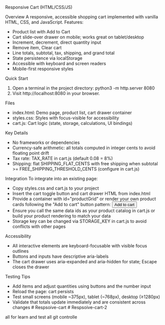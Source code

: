 Responsive Cart (HTML/CSS/JS)

Overview
A responsive, accessible shopping cart implemented with vanilla HTML, CSS, and JavaScript. Features:
- Product list with Add to Cart
- Cart slide-over drawer on mobile; works great on tablet/desktop
- Increment, decrement, direct quantity input
- Remove item, Clear cart
- Line totals, subtotal, tax, shipping, and grand total
- State persistence via localStorage
- Accessible with keyboard and screen readers
- Mobile-first responsive styles

Quick Start
1) Open a terminal in the project directory:
   python3 -m http.server 8080
2) Visit http://localhost:8080 in your browser.

Files
- index.html: Demo page, product list, cart drawer container
- styles.css: Styles with focus-visible for accessibility
- cart.js: Cart logic (state, storage, calculations, UI bindings)

Key Details
- No frameworks or dependencies
- Currency-safe arithmetic: all totals computed in integer cents to avoid floating point drift
- Tax rate: TAX_RATE in cart.js (default 0.08 = 8%)
- Shipping: flat SHIPPING_FLAT_CENTS with free shipping when subtotal >= FREE_SHIPPING_THRESHOLD_CENTS (configure in cart.js)

Integration
To integrate into an existing page:
- Copy styles.css and cart.js to your project
- Insert the cart toggle button and cart drawer HTML from index.html
- Provide a container with id="productGrid" or render your own product cards following the "Add to cart" button pattern:
  <button class="add-btn" data-id="PRODUCT_ID">Add to cart</button>
- Ensure you call the same data ids as your product catalog in cart.js or build your product rendering to match your data
- Storage key can be changed via STORAGE_KEY in cart.js to avoid conflicts with other pages

Accessibility
- All interactive elements are keyboard-focusable with visible focus outlines
- Buttons and inputs have descriptive aria-labels
- The cart drawer uses aria-expanded and aria-hidden for state; Escape closes the drawer

Testing Tips
- Add items and adjust quantities using buttons and the number input
- Reload the page: cart persists
- Test small screens (mobile ~375px), tablet (~768px), desktop (≥1280px)
- Validate that totals update immediately and are consistent across changes
#   R e s p s o i v e - c a r t 
 
 #   R e s p s o i v e - c a r t - 2 
 
 

all for learn and test all git controlle